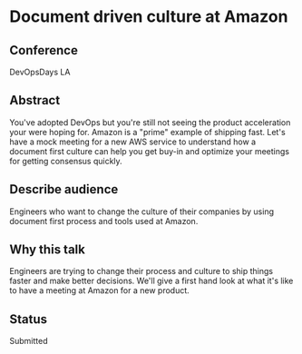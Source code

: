 # Document driven culture at Amazon

## Conference
DevOpsDays LA

## Abstract
You've adopted DevOps but you're still not seeing the product acceleration your were hoping for. Amazon is a "prime" example of shipping fast. Let's have a mock meeting for a new AWS service to understand how a document first culture can help you get buy-in and optimize your meetings for getting consensus quickly.

## Describe audience
Engineers who want to change the culture of their companies by using document first process and tools used at Amazon.

## Why this talk
Engineers are trying to change their process and culture to ship things faster and make better decisions. We'll give a first hand look at what it's like to have a meeting at Amazon for a new product.

## Status
Submitted
